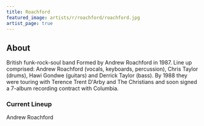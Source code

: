 ```yaml
---
title: Roachford
featured_image: artists/r/roachford/roachford.jpg
artist_page: true
---
```

## About

British funk-rock-soul band
Formed by Andrew Roachford in 1987. Line up comprised: Andrew Roachford (vocals, keyboards, percussion), Chris Taylor (drums), Hawi Gondwe (guitars) and Derrick Taylor (bass). By 1988 they were touring with Terence Trent D'Arby and The Christians and soon signed a 7-album recording contract with Columbia.

### Current Lineup

Andrew Roachford

